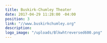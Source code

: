 ```yaml
---
title: Buskirk-Chumley Theater
date: 2017-04-29 11:28:00 -04:00
position: 3
link: "//www.buskirkchumley.org"
description: 
logo_image: "/uploads/Blkwhtreversed600.png"
---
```


